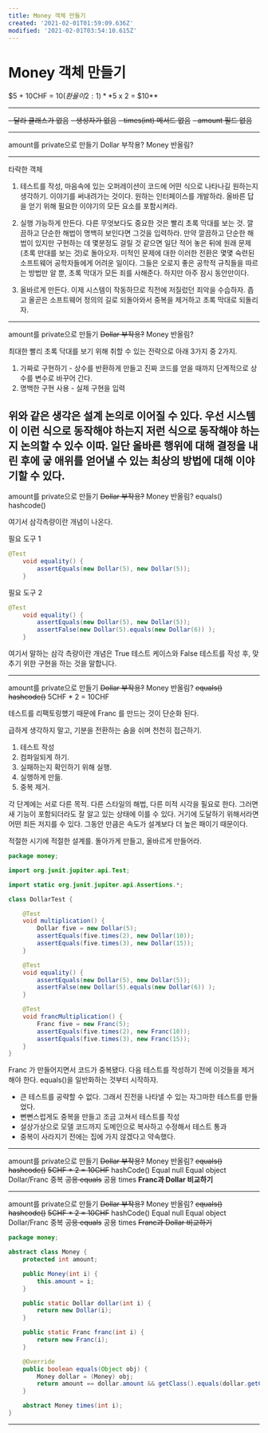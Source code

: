 ```yaml
---
title: Money 객체 만들기
created: '2021-02-01T01:59:09.636Z'
modified: '2021-02-01T03:54:10.615Z'
---
```


# Money 객체 만들기

$5 + 10CHF = $10 (환율이 2:1)
**$5 x 2 = $10**

---
~~- 달라 클래스가 없음~~
~~- 생성자가 없음~~
~~- times(int) 메서드 없음~~
~~- amount 필드 없음~~

---

amount를 private으로 만들기
Dollar 부작용?
Money 반올림?

---

타락한 객체

1. 테스트를 작성, 마음속에 있는 오퍼레이션이 코드에 어떤 식으로 나타나길 원하는지 생각하기. 이야기를 써내려가는 것이다. 원하는 인터페이스를 개발하라. 올바른 답을 얻기 위해 필요한 이야기의 모든 요소를 포함시켜라.

2. 실행 가능하게 만든다. 다른 무엇보다도 중요한 것은 빨리 초록 막대를 보는 것. 깔끔하고 단순한 해법이 명백히 보인다면 그것을 입력하라. 만약 깔끔하고 단순한 해법이 있지만 구현하는 데 몇분정도 걸릴 것 같으면 일단 적어 놓은 뒤에 원래 문제(초록 만대를 보는 것)로 돌아오자. 미적인 문제에 대한 이러한 전환은 몇몇 숙련된 소프트웨어 공학자들에게 어려운 일이다. 그들은 오로지 좋은 공학적 규칙들을 따르는 방법만 알 뿐, 초록 막대가 모든 죄를 사해준다. 하지만 아주 잠시 동안만이다.

3. 올바르게 만든다. 이제 시스템이 작동하므로 직전에 저질렀던 죄악을 수습하자. 좁고 올곧은 소프트웨어 정의의 길로 되돌아와서 중복을 제거하고 초록 막대로 되돌리자.

---

amount를 private으로 만들기
~~Dollar 부작용?~~
Money 반올림?

최대한 빨리 초록 닥대를 보기 위해 취할 수 있는 전략으로 아래 3가지 중 2가지.

1. 가짜로 구현하기 - 상수를 반환하게 만들고 진짜 코드를 얻을 때까지 단계적으로 상수를 변수로 바꾸어 간다.
2. 명백한 구현 사용 - 실제 구현을 입력

위와 같은 생각은 설계 논의로 이어질 수 있다. 우선 시스템이 이런 식으로 동작해야 하는지 저런 식으로 동작해야 하는지 논의할 수 있수 이따. 일단 올바른 행위에 대해 결정을 내린 후에 긓 애위를 얻어낼 수 있는 최상의 방법에 대해 이야기할 수 있다.
---

amount를 private으로 만들기
~~Dollar 부작용?~~
Money 반올림?
equals()
hashcode()

여기서 삼각측량이란 개념이 나온다.

필요 도구 1
```java
@Test
    void equality() {
        assertEquals(new Dollar(5), new Dollar(5));
    }
```

필요 도구 2
```java
@Test
    void equality() {
        assertEquals(new Dollar(5), new Dollar(5));
        assertFalse(new Dollar(5).equals(new Dollar(6)) );
    }
```

여기서 말하는 삼각 측량이란 개념은 True 테스트 케이스와 False 테스트를 작성 후, 맞추기 위한 구현을 하는 것을 말합니다.

---

amount를 private으로 만들기
~~Dollar 부작용?~~
Money 반올림?
~~equals()~~
~~hashcode()~~
5CHF * 2 = 10CHF

테스트를 리팩토링헀기 때문에 Franc 를 만드는 것이 단순화 된다.

급하게 생각하지 말고, 기분을 전환하는 숨을 쉬며 천천히 접근하기.
1. 테스트 작성
2. 컴파일되게 하기.
3. 실패하는지 확인하기 위해 실행.
4. 실행하게 만듦.
5. 중복 제거.

각 단계에는 서로 다른 목적. 다른 스타일의 해법, 다른 미적 시각을 필요로 한다. 그러면 새 기능이 포함되더라도 잘 알고 있는 상태에 이를 수 있다. 거기에 도달하기 위해서라면 어떤 죄든 저지를 수 있다. 그동안 만큼은 속도가 설계보다 더 높은 패이기 때문이다.

 적절한 시기에 적절한 설계를. 돌아가게 만들고, 올바르게 만들어라.

```java
package money;

import org.junit.jupiter.api.Test;

import static org.junit.jupiter.api.Assertions.*;

class DollarTest {

    @Test
    void multiplication() {
        Dollar five = new Dollar(5);
        assertEquals(five.times(2), new Dollar(10));
        assertEquals(five.times(3), new Dollar(15));
    }

    @Test
    void equality() {
        assertEquals(new Dollar(5), new Dollar(5));
        assertFalse(new Dollar(5).equals(new Dollar(6)) );
    }

    @Test
    void francMultiplication() {
        Franc five = new Franc(5);
        assertEquals(five.times(2), new Franc(10));
        assertEquals(five.times(3), new Franc(15));
    }
}
```

Franc 가 만들어지면서 코드가 중복됐다. 다음 테스트를 작성하기 전에 이것들을 제거해야 한다. equals()을 일반화하는 것부터 시작하자.

- 큰 테스트를 공략할 수 없다. 그래서 진전을 나타낼 수 있는 자그마한 테스트를 만들었다.
- 뻔뻔스럽게도 중복을 만들고 조금 고쳐서 테스트를 작성
- 설상가상으로 모델 코드까지 도메인으로 복사하고 수정해서 테스트 통과
- 중복이 사라지기 전에는 집에 가지 않겠다고 약속했다.

---

amount를 private으로 만들기
~~Dollar 부작용?~~
Money 반올림?
~~equals()~~
~~hashcode()~~
~~5CHF * 2 = 10CHF~~
hashCode()
Equal null
Equal object
Dollar/Franc 중복
~~공용 equals~~
공용 times
**Franc과 Dollar 비교하기**

---


amount를 private으로 만들기
~~Dollar 부작용?~~
Money 반올림?
~~equals()~~
~~hashcode()~~
~~5CHF * 2 = 10CHF~~
hashCode()
Equal null
Equal object
Dollar/Franc 중복
~~공용 equals~~
공용 times
~~Franc과 Dollar 비교하기~~

```java
package money;

abstract class Money {
    protected int amount;

    public Money(int i) {
        this.amount = i;
    }

    public static Dollar dollar(int i) {
        return new Dollar(i);
    }

    public static Franc franc(int i) {
        return new Franc(i);
    }

    @Override
    public boolean equals(Object obj) {
        Money dollar = (Money) obj;
        return amount == dollar.amount && getClass().equals(dollar.getClass());
    }

    abstract Money times(int i);
}
```
---




